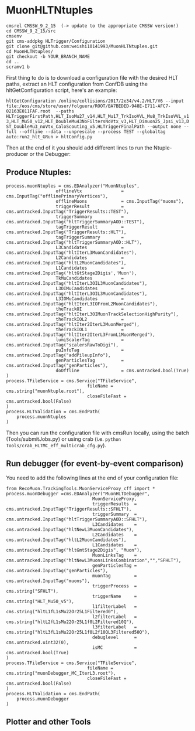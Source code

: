 # MuonHLTNtuples

    cmsrel CMSSW_9_2_15  (-> update to the appropriate CMSSW version!)   
    cd CMSSW_9_2_15/src
    cmsenv    
    git cms-addpkg HLTrigger/Configuration    
    git clone git@github.com:weishi10141993/MuonHLTNtuples.git    
    cd MuonHLTNtuples/  
    git checkout -b YOUR_BRANCH_NAME    
    cd ..  
    scramv1 b   

First thing to do is to download a configuration file with the desired HLT paths, extract an HLT configuration from ConfDB using the hltGetConfiguration script, here's an example: 

`hltGetConfiguration /online/collisions/2017/2e34/v4.2/HLT/V6 --input file:/eos/cms/store/user/folguera/ROOT/BA7BEDED-948E-E711-AFC7-02163E011FAF.root  --paths HLTriggerFirstPath,HLT_IsoMu27_v14,HLT_Mu17_TrkIsoVVL_Mu8_TrkIsoVVL_v13,HLT_Mu50_v12,HLT_DoubleMu43NoFiltersNoVtx_v3,HLT_Dimuon25_Jpsi_v13,DST_DoubleMu3_noVtx_CaloScouting_v5,HLTriggerFinalPath --output none --full --offline --data --unprescale --process TEST --globaltag auto:run2_hlt_GRun > hltConfig.py`

Then at the end of it you should add different lines to run the Ntuple-producer or the Debugger: 

## Produce Ntuples: 
    process.muonNtuples = cms.EDAnalyzer("MuonNtuples",
                       offlineVtx               = cms.InputTag("offlinePrimaryVertices"),
                       offlineMuons             = cms.InputTag("muons"),
                       triggerResult            = cms.untracked.InputTag("TriggerResults::TEST"),
                       triggerSummary           = cms.untracked.InputTag("hltTriggerSummaryAOD::TEST"),
                       tagTriggerResult         = cms.untracked.InputTag("TriggerResults::HLT"),
                       tagTriggerSummary        = cms.untracked.InputTag("hltTriggerSummaryAOD::HLT"),
                       L3Candidates             = cms.untracked.InputTag("hltIterL3MuonCandidates"),
                       L2Candidates             = cms.untracked.InputTag("hltL2MuonCandidates"),
                       L1Candidates             = cms.untracked.InputTag('hltGtStage2Digis','Muon'), 
                       TkMuCandidates           = cms.untracked.InputTag("hltIterL3OIL3MuonCandidates"),
                       L3OIMuCandidates         = cms.untracked.InputTag("hltIterL3OIL3MuonCandidates"),
                       L3IOMuCandidates         = cms.untracked.InputTag("hltIterL3IOFromL2MuonCandidates"),         
                       theTrackOI               = cms.untracked.InputTag("hltIterL3OIMuonTrackSelectionHighPurity"), 
                       theTrackIOL2             = cms.untracked.InputTag("hltIter2IterL3MuonMerged"),
                       theTrackIOL1             = cms.untracked.InputTag("hltIter2IterL3FromL1MuonMerged"), 
                       lumiScalerTag            = cms.untracked.InputTag("scalersRawToDigi"),
                       puInfoTag                = cms.untracked.InputTag("addPileupInfo"),
                       genParticlesTag          = cms.untracked.InputTag("genParticles"),
                       doOffline                = cms.untracked.bool(True)
    )
    process.TFileService = cms.Service("TFileService",
                                   fileName = cms.string("muonNtuple.root"),
                                   closeFileFast = cms.untracked.bool(False)
    )
    process.HLTValidation = cms.EndPath(
        process.muonNtuples
    )

Then you can run the configuration file with cmsRun locally, using the batch (Tools/submitJobs.py) or using crab (i.e. `python Tools/crab_HLTMC_eff_multicrab_cfg.py`). 

## Run debugger (for event-by-event comparison) 

You need to add the following lines at the end of your configuration file: 

    from RecoMuon.TrackingTools.MuonServiceProxy_cff import *
    process.muonDebugger =cms.EDAnalyzer("MuonHLTDebugger",
                                     MuonServiceProxy,
                                     triggerResults  = cms.untracked.InputTag("TriggerResults::SFHLT"),
                                     triggerSummary  = cms.untracked.InputTag("hltTriggerSummaryAOD::SFHLT"),
                                     L3Candidates    = cms.untracked.InputTag("hltNewL3MuonCandidates"),
                                     L2Candidates    = cms.untracked.InputTag("hltL2MuonCandidates"),
                                     L1Candidates    = cms.untracked.InputTag("hltGmtStage2Digis", "Muon"),
                                     MuonLinksTag    = cms.untracked.InputTag("hltNewL3MuonsLinksCombination","","SFHLT"),
                                     genParticlesTag = cms.untracked.InputTag("genParticles"),
                                     muonTag         = cms.untracked.InputTag("muons"),
                                     triggerProcess  = cms.string("SFHLT"),
                                     triggerName     = cms.string("HLT_Mu50_v5"),
                                     l1filterLabel   = cms.string("hltL1fL1sMu22Or25L1Filtered0"),
                                     l2filterLabel   = cms.string("hltL2fL1sMu22Or25L1f0L2Filtered10Q"),
                                     l3filterLabel   = cms.string("hltL3fL1sMu22Or25L1f0L2f10QL3Filtered50Q"),
                                     debuglevel      = cms.untracked.uint32(0),
                                     isMC            = cms.untracked.bool(True)
    )
    process.TFileService = cms.Service("TFileService",
                                   fileName = cms.string("muonDebugger_MC_IterL3.root"),
                                   closeFileFast = cms.untracked.bool(False)
    )
    process.HLTValidation = cms.EndPath(
        process.muonDebugger
    )

## Plotter and other Tools
